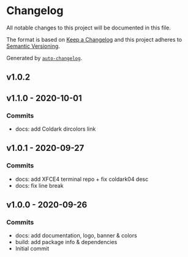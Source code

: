 # Changelog

All notable changes to this project will be documented in this file.

The format is based on [Keep a Changelog](https://keepachangelog.com/en/1.0.0/)
and this project adheres to [Semantic Versioning](https://semver.org/spec/v2.0.0.html).

Generated by [`auto-changelog`](https://github.com/CookPete/auto-changelog).

## v1.0.2

## v1.1.0 - 2020-10-01

### Commits

- docs: add Coldark dircolors link 

## v1.0.1 - 2020-09-27

### Commits

- docs: add XFCE4 terminal repo + fix coldark04 desc 
- docs: fix line break 

## v1.0.0 - 2020-09-26

### Commits

- docs: add documentation, logo, banner & colors 
- build: add package info & dependencies 
- Initial commit 

